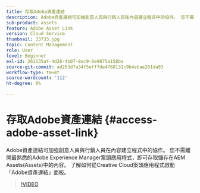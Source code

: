 ```yaml
---
title: 存取Adobe資產連結
description: Adobe資產連結可加強創意人員與行銷人員在內容建立程式中的協作。 您不需離開最熟悉的Adobe Experience Manager案頭應用程式，即可存取儲存在AEM Assets(Assets)中的內容。 了解如何從Creative Cloud案頭應用程式啟動「Adobe資產連結」面板。
sub-product: assets
feature: Adobe Asset Link
version: Cloud Service
thumbnail: 33733.jpg
topic: Content Management
role: User
level: Beginner
exl-id: 261135af-4d26-4b07-8ec9-6e9875a158ba
source-git-commit: ad203d7a34f5eff7de4768131c9b4ebae261da93
workflow-type: tm+mt
source-wordcount: '112'
ht-degree: 0%

---
```


# 存取Adobe資產連結 {#access-adobe-asset-link}

Adobe資產連結可加強創意人員與行銷人員在內容建立程式中的協作。 您不需離開最熟悉的Adobe Experience Manager案頭應用程式，即可存取儲存在AEM Assets(Assets)中的內容。 了解如何從Creative Cloud案頭應用程式啟動「Adobe資產連結」面板。

>[!VIDEO](https://video.tv.adobe.com/v/33733/?quality=12)
